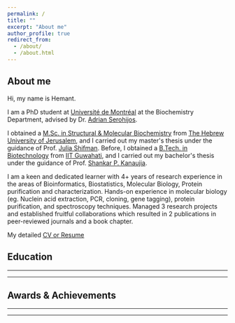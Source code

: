 ```yaml
---
permalink: /
title: ""
excerpt: "About me"
author_profile: true
redirect_from: 
  - /about/
  - /about.html
---
```



## About me

Hi, my name is Hemant.

I am a PhD student at [Université de Montréal](https://www.umontreal.ca/) at the Biochemistry Department, advised by Dr. [Adrian Serohijos](http://www.serohijoslab.org/).

I obtained a [M.Sc. in Structural & Molecular Biochemistry](https://www.bio.huji.ac.il/en/departments_biological_chemistry_en) from [The Hebrew University of Jerusalem](https://en.huji.ac.il/), and I carried out my master's thesis under the guidance of Prof. [Julia Shifman](https://openscholar.huji.ac.il/shifmanlab/people/julia-shifman). Before, I obtained a [B.Tech. in Biotechnology](https://www.iitg.ac.in/) from [IIT Guwahati](https://www.iitg.ac.in/), and I carried out my bachelor's thesis under the guidance of Prof. [Shankar P. Kanaujia](https://fac.iitg.ac.in/spkanaujia/).

I am a keen and dedicated learner with 4+ years of research experience in the areas of Bioinformatics, Biostatistics, Molecular Biology, Protein purification and characterization. Hands-on experience in molecular biology (eg. Nuclein acid extraction, PCR, cloning, gene tagging), protein purification, and spectroscopy techniques. Managed 3 research projects and established fruitful collaborations which resulted in 2 publications in peer-reviewed journals and a book chapter.

My detailed [CV or Resume](https://drive.google.com/file/d/1kw9TC-wyZTTiBhwBYm9e0Ab7zVWJZTgI/view?usp=drive_link) 

## Education

-------------------
-------------------


## Awards & Achievements

-------------------
-------------------
